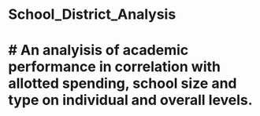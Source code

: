 # School_District_Analysis

# # An analyisis of academic performance in correlation with allotted spending, school size and type on individual and overall levels.